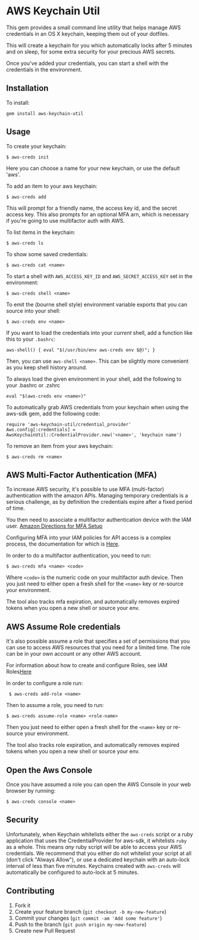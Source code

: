 # AWS Keychain Util

This gem provides a small command line utility that helps
manage AWS credentials in an OS X keychain, keeping them out
of your dotfiles.

This will create a keychain for you which automatically locks
after 5 minutes and on sleep, for some extra security for your
precious AWS secrets.

Once you've added your credentials, you can start a shell with
the credentials in the environment.

## Installation

To install:

    gem install aws-keychain-util

## Usage

To create your keychain:

    $ aws-creds init

Here you can choose a name for your new keychain, or use the
default 'aws'.

To add an item to your aws keychain:

    $ aws-creds add

This will prompt for a friendly name, the access key id,
and the secret access key. This also prompts for an optional
MFA arn, which is necessary if you're going to use multifactor
auth with AWS.

To list items in the keychain:

    $ aws-creds ls

To show some saved credentials:

    $ aws-creds cat <name>

To start a shell with `AWS_ACCESS_KEY_ID` and `AWS_SECRET_ACCESS_KEY`
set in the environment:

    $ aws-creds shell <name>

To emit the (bourne shell style) environment variable exports that 
you can source into your shell:

    $ aws-creds env <name>

If you want to load the credentials into your *current* shell, add a function
like this to your `.bashrc`:

    aws-shell() { eval "$(/usr/bin/env aws-creds env $@)"; }

Then, you can use `aws-shell <name>`. This can be slightly more convenient as
you keep shell history around.

To always load the given environment in your shell, add the following to
your .bashrc or .zshrc

    eval "$(aws-creds env <name>)"

To automatically grab AWS credentials from your keychain when using
the aws-sdk gem, add the following code:

    require 'aws-keychain-util/credential_provider'
    Aws.config[:credentials] = AwsKeychainUtil::CredentialProvider.new('<name>', 'keychain name')

To remove an item from your aws keychain:

    $ aws-creds rm <name>


## AWS Multi-Factor Authentication (MFA) 

To increase AWS security, it's possible to use MFA (multi-factor) authentication with the amazon APIs. 
Managing temporary credentials is a serious challenge, as by definition the credentials expire after a
fixed period of time.

You then need to associate a multifactor authentication device with the IAM user. 
[Amazon Directions for MFA Setup](http://docs.aws.amazon.com/IAM/latest/UserGuide/GenerateMFAConfig.html)

Configuring MFA into your IAM policies for API access is a complex process, the 
documentation for which is [Here](http://docs.aws.amazon.com/IAM/latest/UserGuide/MFAProtectedAPI.html#ExampleMFAforResource).

In order to do a multifactor authentication, you need to run:

    $ aws-creds mfa <name> <code>

Where `<code>` is the numeric code on your multifactor auth device. Then you just need to either open a
fresh shell for the `<name>` key or re-source your environment.

The tool also tracks mfa expiration, and automatically removes expired tokens when you open a new shell 
or source your env.


## AWS Assume Role credentials

It's also possible assume a role that specifies a set of permissions that you can use to access
AWS resources that you need for a limited time. The role can be in your own account or any other AWS account.

For information about how to create and configure Roles, see
 IAM Roles[Here](http://docs.aws.amazon.com/IAM/latest/UserGuide/id_roles_use.html)

In order to configure a role run:

     $ aws-creds add-role <name>

Then to assume a role, you need to run:

    $ aws-creds assume-role <name> <role-name>
    
Then you just need to either open a fresh shell for the `<name>` key or re-source your environment.

The tool also tracks role expiration, and automatically removes expired tokens when you open a new shell 
or source your env.

## Open the Aws Console

Once you have assumed a role you can open the AWS Console in your web browser by running:

    $ aws-creds console <name>

## Security

Unfortunately, when Keychain whitelists either the `aws-creds` script
or a ruby application that uses the CredentialProvider for aws-sdk,
it whitelists `ruby` as a whole. This means *any* ruby script will
be able to access your AWS credentials. We recommend that you either
do not whitelist your script at all (don't click "Always Allow"), or
use a dedicated keychain with an auto-lock interval of less than five
minutes. Keychains created with `aws-creds` will automatically be
configured to auto-lock at 5 minutes.

## Contributing

1. Fork it
2. Create your feature branch (`git checkout -b my-new-feature`)
3. Commit your changes (`git commit -am 'Add some feature'`)
4. Push to the branch (`git push origin my-new-feature`)
5. Create new Pull Request
